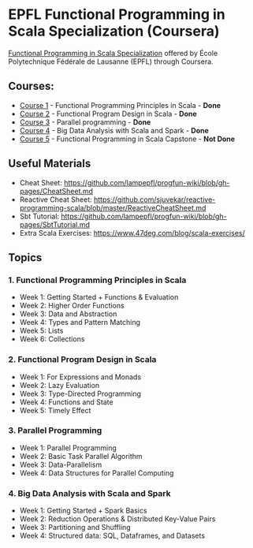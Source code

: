 # EPFL Functional Programming in Scala Specialization (Coursera)

[Functional Programming in Scala Specialization](https://www.coursera.org/specializations/scala) offered by École Polytechnique Fédérale de Lausanne (EPFL) through Coursera.

## Courses:
* [Course 1](https://www.coursera.org/learn/scala-functional-programming) - Functional Programming Principles in Scala - **Done**
* [Course 2](https://www.coursera.org/learn/scala-functional-program-design) - Functional Program Design in Scala - **Done**
* [Course 3](https://www.coursera.org/learn/scala-parallel-programming) - Parallel programming - **Done**
* [Course 4](https://www.coursera.org/learn/scala-spark-big-data) - Big Data Analysis with Scala and Spark - **Done**
* [Course 5](https://www.coursera.org/learn/scala-capstone) - Functional Programming in Scala Capstone - **Not Done**

## Useful Materials
- Cheat Sheet: https://github.com/lampepfl/progfun-wiki/blob/gh-pages/CheatSheet.md
- Reactive Cheat Sheet: https://github.com/sjuvekar/reactive-programming-scala/blob/master/ReactiveCheatSheet.md
- Sbt Tutorial: https://github.com/lampepfl/progfun-wiki/blob/gh-pages/SbtTutorial.md
- Extra Scala Exercises: https://www.47deg.com/blog/scala-exercises/


## Topics

### 1. Functional Programming Principles in Scala
- Week 1: Getting Started + Functions & Evaluation
- Week 2: Higher Order Functions
- Week 3: Data and Abstraction
- Week 4: Types and Pattern Matching
- Week 5: Lists
- Week 6: Collections

### 2. Functional Program Design in Scala
- Week 1: For Expressions and Monads
- Week 2: Lazy Evaluation
- Week 3: Type-Directed Programming
- Week 4: Functions and State
- Week 5: Timely Effect

### 3. Parallel Programming
- Week 1: Parallel Programming
- Week 2: Basic Task Parallel Algorithm
- Week 3: Data-Parallelism
- Week 4: Data Structures for Parallel Computing

### 4. Big Data Analysis with Scala and Spark
- Week 1: Getting Started + Spark Basics
- Week 2: Reduction Operations & Distributed Key-Value Pairs
- Week 3: Partitioning and Shuffling
- Week 4: Structured data: SQL, Dataframes, and Datasets
